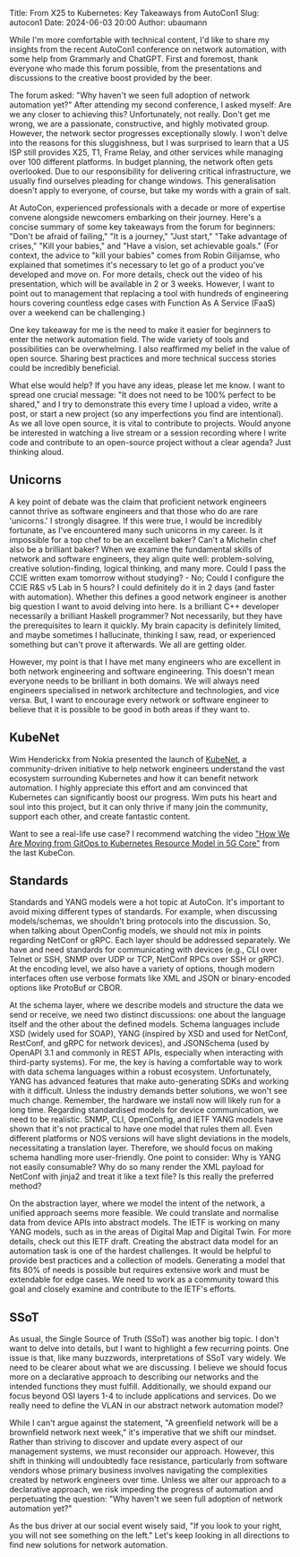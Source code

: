 Title: From X25 to Kubernetes: Key Takeaways from AutoCon1
Slug: autocon1
Date: 2024-06-03 20:00
Author: ubaumann


While I'm more comfortable with technical content, I'd like to share my insights from the recent AutoCon1 conference on network automation, with some help from Grammarly and ChatGPT. First and foremost, thank everyone who made this forum possible, from the presentations and discussions to the creative boost provided by the beer.

The forum asked: "Why haven't we seen full adoption of network automation yet?" After attending my second conference, I asked myself: Are we any closer to achieving this? Unfortunately, not really. Don't get me wrong, we are a passionate, constructive, and highly motivated group. However, the network sector progresses exceptionally slowly.
I won't delve into the reasons for this sluggishness, but I was surprised to learn that a US ISP still provides X25, T1, Frame Relay, and other services while managing over 100 different platforms. In budget planning, the network often gets overlooked. Due to our responsibility for delivering critical infrastructure, we usually find ourselves pleading for change windows. This generalisation doesn't apply to everyone, of course, but take my words with a grain of salt.

At AutoCon, experienced professionals with a decade or more of expertise convene alongside newcomers embarking on their journey. Here's a concise summary of some key takeaways from the forum for beginners: "Don't be afraid of failing," "It is a journey," "Just start," "Take advantage of crises," "Kill your babies," and "Have a vision, set achievable goals."
(For context, the advice to "kill your babies" comes from Robin Gilijamse, who explained that sometimes it's necessary to let go of a product you've developed and move on. For more details, check out the video of his presentation, which will be available in 2 or 3 weeks. However, I want to point out to management that replacing a tool with hundreds of engineering hours covering countless edge cases with Function As A Service (FaaS) over a weekend can be challenging.)


One key takeaway for me is the need to make it easier for beginners to enter the network automation field. The wide variety of tools and possibilities can be overwhelming. I also reaffirmed my belief in the value of open source. Sharing best practices and more technical success stories could be incredibly beneficial.

What else would help? If you have any ideas, please let me know. I want to spread one crucial message: "It does not need to be 100% perfect to be shared," and I try to demonstrate this every time I upload a video, write a post, or start a new project (so any imperfections you find are intentional). As we all love open source, it is vital to contribute to projects. Would anyone be interested in watching a live stream or a session recording where I write code and contribute to an open-source project without a clear agenda? Just thinking aloud.


## Unicorns

A key point of debate was the claim that proficient network engineers cannot thrive as software engineers and that those who do are rare 'unicorns.' I strongly disagree. If this were true, I would be incredibly fortunate, as I've encountered many such unicorns in my career. 
Is it impossible for a top chef to be an excellent baker? Can't a Michelin chef also be a brilliant baker? When we examine the fundamental skills of network and software engineers, they align quite well: problem-solving, creative solution-finding, logical thinking, and many more.
Could I pass the CCIE written exam tomorrow without studying? - No; Could I configure the CCIE R&S v5 Lab in 5 hours? I could definitely do it in 2 days (and faster with automation). Whether this defines a good network engineer is another big question I want to avoid delving into here.
Is a brilliant C++ developer necessarily a brilliant Haskell programmer? Not necessarily, but they have the prerequisites to learn it quickly. My brain capacity is definitely limited, and maybe sometimes I hallucinate, thinking I saw, read, or experienced something but can't prove it afterwards. We all are getting older.

However, my point is that I have met many engineers who are excellent in both network engineering and software engineering. This doesn't mean everyone needs to be brilliant in both domains. We will always need engineers specialised in network architecture and technologies, and vice versa. But, I want to encourage every network or software engineer to believe that it is possible to be good in both areas if they want to.


## KubeNet

Wim Henderickx from Nokia presented the launch of [KubeNet](https://learn.kubenet.dev/), a community-driven initiative to help network engineers understand the vast ecosystem surrounding Kubernetes and how it can benefit network automation. I highly appreciate this effort and am convinced that Kubernetes can significantly boost our progress. Wim puts his heart and soul into this project, but it can only thrive if many join the community, support each other, and create fantastic content.

Want to see a real-life use case? I recommend watching the video ["How We Are Moving from GitOps to Kubernetes Resource Model in 5G Core"](https://www.youtube.com/watch?v=crmTnB6Zwt8) from the last KubeCon.


## Standards

Standards and YANG models were a hot topic at AutoCon. It's important to avoid mixing different types of standards. For example, when discussing models/schemas, we shouldn't bring protocols into the discussion. So, when talking about OpenConfig models, we should not mix in points regarding NetConf or gRPC. Each layer should be addressed separately.
We have and need standards for communicating with devices (e.g., CLI over Telnet or SSH, SNMP over UDP or TCP, NetConf RPCs over SSH or gRPC). At the encoding level, we also have a variety of options, though modern interfaces often use verbose formats like XML and JSON or binary-encoded options like ProtoBuf or CBOR.

At the schema layer, where we describe models and structure the data we send or receive, we need two distinct discussions: one about the language itself and the other about the defined models. Schema languages include XSD (widely used for SOAP), YANG (inspired by XSD and used for NetConf, RestConf, and gRPC for network devices), and JSONSchema (used by OpenAPI 3.1 and commonly in REST APIs, especially when interacting with third-party systems).
For me, the key is having a comfortable way to work with data schema languages within a robust ecosystem. Unfortunately, YANG has advanced features that make auto-generating SDKs and working with it difficult. Unless the industry demands better solutions, we won't see much change. Remember, the hardware we install now will likely run for a long time.
Regarding standardised models for device communication, we need to be realistic. SNMP, CLI, OpenConfig, and IETF YANG models have shown that it's not practical to have one model that rules them all. Even different platforms or NOS versions will have slight deviations in the models, necessitating a translation layer. Therefore, we should focus on making schema handling more user-friendly.
One point to consider: Why is YANG not easily consumable? Why do so many render the XML payload for NetConf with jinja2 and treat it like a text file? Is this really the preferred method?


On the abstraction layer, where we model the intent of the network, a unified approach seems more feasible. We could translate and normalise data from device APIs into abstract models. The IETF is working on many YANG models, such as in the areas of Digital Map and Digital Twin. For more details, check out this IETF draft.
Creating the abstract data model for an automation task is one of the hardest challenges. It would be helpful to provide best practices and a collection of models. Generating a model that fits 80% of needs is possible but requires extensive work and must be extendable for edge cases. We need to work as a community toward this goal and closely examine and contribute to the IETF's efforts.


## SSoT

As usual, the Single Source of Truth (SSoT) was another big topic. I don't want to delve into details, but I want to highlight a few recurring points. One issue is that, like many buzzwords, interpretations of SSoT vary widely. We need to be clearer about what we are discussing.
I believe we should focus more on a declarative approach to describing our networks and the intended functions they must fulfill. Additionally, we should expand our focus beyond OSI layers 1-4 to include applications and services. Do we really need to define the VLAN in our abstract network automation model?

While I can't argue against the statement, "A greenfield network will be a brownfield network next week," it's imperative that we shift our mindset. Rather than striving to discover and update every aspect of our management systems, we must reconsider our approach. However, this shift in thinking will undoubtedly face resistance, particularly from software vendors whose primary business involves navigating the complexities created by network engineers over time. Unless we alter our approach to a declarative approach, we risk impeding the progress of automation and perpetuating the question: "Why haven't we seen full adoption of network automation yet?"

As the bus driver at our social event wisely said, "If you look to your right, you will not see something on the left." Let's keep looking in all directions to find new solutions for network automation.

